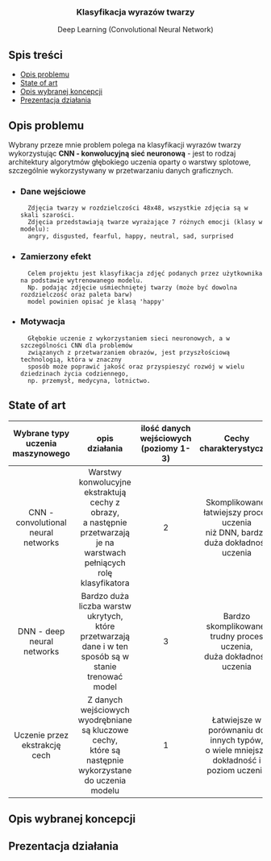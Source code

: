 
  <h3 align="center">Klasyfikacja wyrazów twarzy</h3>

  <p align="center">
    Deep Learning (Convolutional Neural Network)
</p>


## Spis treści

- [Opis problemu](#opis-problemu)
- [State of art](#state-of-art)
- [Opis wybranej koncepcji](#opis-wybranej-koncepcji)
- [Prezentacja działania](#prezentacja-działania)


## Opis problemu

Wybrany przeze mnie problem polega na klasyfikacji wyrazów twarzy wykorzystując <b>CNN - konwolucyjną sieć neuronową</b> - jest to rodzaj architektury algorytmów głębokiego uczenia oparty o warstwy splotowe, szczególnie wykorzystywany w przetwarzaniu danych graficznych.  
- ### Dane wejściowe 
		Zdjęcia twarzy w rozdzielczości 48x48, wszystkie zdjęcia są w skali szarości. 
		Zdjęcia przedstawiają twarze wyrażające 7 różnych emocji (klasy w modelu):
		angry, disgusted, fearful, happy, neutral, sad, surprised
- ### Zamierzony efekt
		Celem projektu jest klasyfikacja zdjęć podanych przez użytkownika na podstawie wytrenowanego modelu.
		Np. podając zdjęcie uśmiechniętej twarzy (może być dowolna rozdzielczość oraz paleta barw)
		model powinien opisać je klasą 'happy'
- ### Motywacja
		Głębokie uczenie z wykorzystaniem sieci neuronowych, a w szczególności CNN dla problemów 
		związanych z przetwarzaniem obrazów, jest przyszłościową technologią, która w znaczny
		sposób może poprawić jakość oraz przyspieszyć rozwój w wielu dziedzinach życia codziennego,
		np. przemysł, medycyna, lotnictwo.
## State of art
| **Wybrane typy uczenia maszynowego** | **opis działania** | **ilość danych wejściowych (poziomy 1-3)** | **Cechy charakterystyczne** |
|:---:|:---:|:---:|:---:|
| CNN - convolutional neural networks | Warstwy konwolucyjne ekstraktują cechy z obrazy,<br>a następnie przetwarzają je na warstwach<br>pełniących rolę klasyfikatora | 2 | Skomplikowane, łatwiejszy proces uczenia<br>niż DNN, bardzo duża dokładność uczenia |
| DNN - deep neural networks | Bardzo duża liczba warstw ukrytych, które<br>przetwarzają dane i w ten sposób są w stanie<br>trenować model | 3 | Bardzo skomplikowane, trudny proces uczenia,<br>duża dokładność uczenia |
| Uczenie przez ekstrakcję cech | Z danych wejściowych wyodrębniane<br> są kluczowe cechy,<br> które są następnie wykorzystane<br> do uczenia modelu  | 1 | Łatwiejsze w porównaniu do innych typów,<br>o wiele mniejsza dokładność i poziom uczenia |

## Opis wybranej koncepcji

## Prezentacja działania



